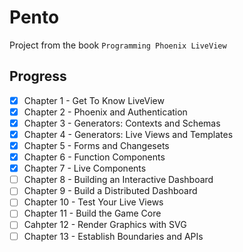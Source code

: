 # Pento

Project from the book `Programming Phoenix LiveView`

## Progress

- [x] Chapter 1 - Get To Know LiveView
- [x] Chapter 2 - Phoenix and Authentication
- [x] Chapter 3 - Generators: Contexts and Schemas
- [x] Chapter 4 - Generators: Live Views and Templates
- [x] Chapter 5 - Forms and Changesets
- [x] Chapter 6 - Function Components
- [x] Chapter 7 - Live Components
- [ ] Chapter 8 - Building an Interactive Dashboard
- [ ] Chapter 9 - Build a Distributed Dashboard
- [ ] Chapter 10 - Test Your Live Views
- [ ] Chapter 11 - Build the Game Core
- [ ] Cahpter 12 - Render Graphics with SVG
- [ ] Chapter 13 - Establish Boundaries and APIs
